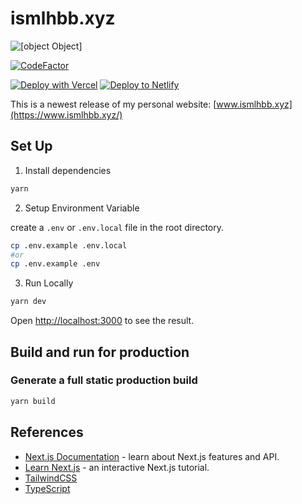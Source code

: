 # ismlhbb.xyz

![[object Object]](https://socialify.git.ci/ismlhbb/ismlhbb.xyz/image?description=1&descriptionEditable=An%20online%20portfolio%20made%20by%20Ismail%20Habibi%20Herman.&font=Inter&logo=https%3A%2F%2Fwww.ismlhbb.xyz%2Fimages%2Flogo.png&owner=1&pattern=Charlie%20Brown&theme=Dark)

[![CodeFactor](https://www.codefactor.io/repository/github/ismlhbb/ismlhbb.xyz/badge)](https://www.codefactor.io/repository/github/ismlhbb/ismlhbb.xyz)

[![Deploy with Vercel](https://vercel.com/button)](https://vercel.com/import/git?s=https://github.com/ismlhbb/ismlhbb.xyz) [![Deploy to Netlify](https://www.netlify.com/img/deploy/button.svg)](https://app.netlify.com/start/deploy?repository=https://github.com/ismlhbb/ismlhbb.xyz)

This is a newest release of my personal website: [www.ismlhbb.xyz](https://www.ismlhbb.xyz/)

## Set Up

1. Install dependencies

```bash
yarn
```

2. Setup Environment Variable

create a `.env` or `.env.local` file in the root directory.

```bash
cp .env.example .env.local
#or
cp .env.example .env
```

3. Run Locally

```bash
yarn dev
```

Open [http://localhost:3000](http://localhost:3000) to see the result.

## Build and run for production

### Generate a full static production build

```bash
yarn build
```

## References

- [Next.js Documentation](https://nextjs.org/docs/getting-started) - learn about Next.js features and API.
- [Learn Next.js](https://nextjs.org/learn/basics/create-nextjs-app) - an interactive Next.js tutorial.
- [TailwindCSS](https://tailwindcss.com)
- [TypeScript](https://www.typescriptlang.org)
